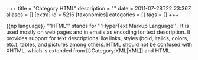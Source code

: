 +++
title = "Category:HTML"
description = ""
date = 2011-07-28T22:23:36Z
aliases = []
[extra]
id = 5216
[taxonomies]
categories = []
tags = []
+++

{{np language}}
'''HTML''' stands for '''HyperText Markup Language'''. It is used mostly on web pages and in emails as encoding for text description. It provides support for text descriptions like links, styles (bold, italics, colors, etc.), tables, and pictures among others. HTML should not be confused with XHTML, which is extended from [[:Category:XML|XML]] and HTML.
